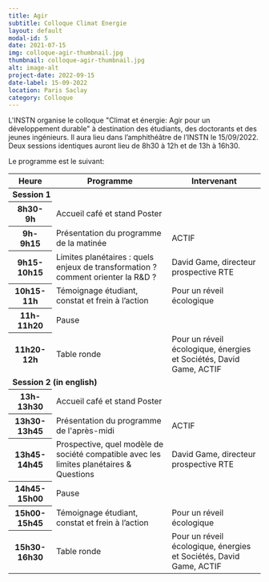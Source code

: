 ```yaml
---
title: Agir 
subtitle: Colloque Climat Energie
layout: default
modal-id: 5
date: 2021-07-15
img: colloque-agir-thumbnail.jpg
thumbnail: colloque-agir-thumbnail.jpg
alt: image-alt
project-date: 2022-09-15
date-label: 15-09-2022
location: Paris Saclay
category: Colloque
---
```


L'INSTN organise le colloque "Climat et énergie: Agir pour un développement durable" à destination des étudiants, des doctorants et des jeunes ingénieurs. Il aura lieu dans l’amphithéâtre de l’INSTN le 15/09/2022. Deux sessions identiques auront lieu de 8h30 à 12h et de 13h à 16h30.

Le programme est le suivant:
<div class="table-responsive">
    <table class="table table-striped table-hover">
    <thead>
        <tr>
        <th scope="col">Heure</th>
        <th scope="col" class="text-center">Programme</th>
        <th scope="col" class="text-center">Intervenant</th>
        </tr>
    </thead>
    <tbody>
        <tr>
            <td colspan="3"><b>Session 1</b></td>
        </tr>
        <tr>
            <th scope="row">8h30-9h</th>
            <td>Accueil café et stand Poster</td>   
            <td></td>
        </tr>
        <tr>
            <th scope="row">9h-9h15</th>
            <td>Présentation du programme de la matinée</td>   
            <td>ACTIF</td>
        </tr>
        <tr>
            <th scope="row">9h15-10h15</th>
            <td>Limites planétaires : quels enjeux de transformation ? comment orienter la R&D ?</td>
            <td>David Game, directeur prospective RTE</td>
        </tr>
        <tr>
            <th scope="row">10h15-11h</th>
            <td>Témoignage étudiant, constat et frein à l’action</td>
            <td>Pour un réveil écologique</td>
        </tr>
        <tr>
            <th scope="row">11h-11h20</th>
            <td>Pause</td>
            <td></td>
        </tr>
        <tr>
            <th scope="row">11h20-12h</th>
            <td>Table ronde</td>
            <td>Pour un réveil écologique, énergies et Sociétés, David Game, ACTIF</td>
        </tr>
        <tr>
            <td colspan="3"><b>Session 2 (in english)</b></td>
        </tr>
        <tr>
            <th scope="row">13h-13h30</th>
            <td>Accueil café et stand Poster</td>   
            <td></td>
        </tr>
        <tr>
            <th scope="row">13h30-13h45</th>
            <td>Présentation du programme de l'après-midi</td>   
            <td>ACTIF</td>
        </tr>
        <tr>
            <th scope="row">13h45-14h45</th>
            <td>Prospective, quel modèle de société compatible avec les limites planétaires & Questions</td>
            <td>David Game, directeur prospective RTE</td>
        </tr>
        <tr>
            <th scope="row">14h45-15h00</th>
            <td>Pause</td>
            <td></td>
        </tr>
        <tr>
            <th scope="row">15h00-15h45</th>
            <td>Témoignage étudiant, constat et frein à l’action</td>
            <td>Pour un réveil écologique</td>
        </tr>
        <tr>
            <th scope="row">15h30-16h30</th>
            <td>Table ronde</td>
            <td>Pour un réveil écologique, énergies et Sociétés, David Game, ACTIF</td>
        </tr>
    </tbody>
    </table>
</div>
